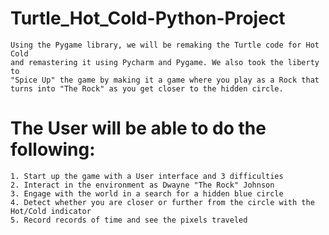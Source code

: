 # Turtle_Hot_Cold-Python-Project
    Using the Pygame library, we will be remaking the Turtle code for Hot Cold 
    and remastering it using Pycharm and Pygame. We also took the liberty to
    "Spice Up" the game by making it a game where you play as a Rock that
    turns into "The Rock" as you get closer to the hidden circle.

# The User will be able to do the following:
    1. Start up the game with a User interface and 3 difficulties
    2. Interact in the environment as Dwayne "The Rock" Johnson
    3. Engage with the world in a search for a hidden blue circle
    4. Detect whether you are closer or further from the circle with the Hot/Cold indicator
    5. Record records of time and see the pixels traveled
